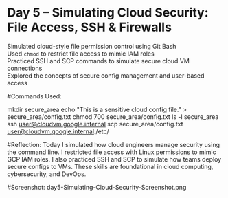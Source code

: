 # Day 5 – Simulating Cloud Security: File Access, SSH & Firewalls

Simulated cloud-style file permission control using Git Bash  
Used `chmod` to restrict file access to mimic IAM roles  
Practiced SSH and SCP commands to simulate secure cloud VM connections  
Explored the concepts of secure config management and user-based access


#Commands Used:

mkdir secure_area
echo "This is a sensitive cloud config file." > secure_area/config.txt
chmod 700 secure_area/config.txt
ls -l secure_area
ssh user@cloudvm.google.internal
scp secure_area/config.txt user@cloudvm.google.internal:/etc/


#Reflection:
Today I simulated how cloud engineers manage security using the command line. I restricted file access with Linux permissions to mimic GCP IAM roles. I also practiced SSH and SCP to simulate how teams deploy secure configs to VMs. These skills are foundational in cloud computing, cybersecurity, and DevOps.

#Screenshot:
day5-Simulating-Cloud-Security-Screenshot.png
